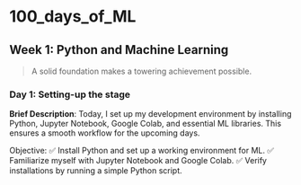 # 100_days_of_ML

## Week 1: Python and Machine Learning

> A solid foundation makes a towering achievement possible.

### Day 1: Setting-up the stage

**Brief Description**: Today, I set up my development environment by installing Python, Jupyter Notebook, Google Colab, and essential ML libraries. This ensures a smooth workflow for the upcoming days.

Objective:
✅ Install Python and set up a working environment for ML.
✅ Familiarize myself with Jupyter Notebook and Google Colab.
✅ Verify installations by running a simple Python script.
